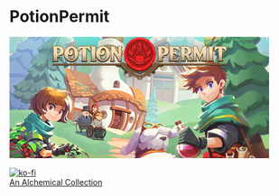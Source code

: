 # PotionPermit

![Game Logo](header.jpg)<br>

[![ko-fi](https://ko-fi.com/img/githubbutton_sm.svg)](https://ko-fi.com/F2F2DI3WA)</br>
[An Alchemical Collection](https://www.nexusmods.com/potionpermit/mods/4)
